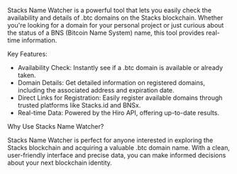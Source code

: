 Stacks Name Watcher is a powerful tool that lets you easily check the availability and details of .btc domains on the Stacks blockchain. Whether you're looking for a domain for your personal project or just curious about the status of a BNS (Bitcoin Name System) name, this tool provides real-time information.

Key Features:

- Availability Check: Instantly see if a .btc domain is available or already taken.
- Domain Details: Get detailed information on registered domains, including the associated address and expiration date.
- Direct Links for Registration: Easily register available domains through trusted platforms like Stacks.id and BNSx.
- Real-time Data: Powered by the Hiro API, offering up-to-date results.

Why Use Stacks Name Watcher?

Stacks Name Watcher is perfect for anyone interested in exploring the Stacks blockchain and acquiring a valuable .btc domain name. With a clean, user-friendly interface and precise data, you can make informed decisions about your next blockchain identity.

